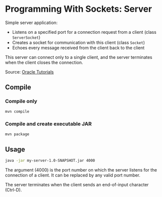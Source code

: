 # Programming With Sockets: Server

Simple server application:

- Listens on a specified port for a connection request from a client (class `ServerSocket`)
- Creates a socket for communication with this client (class `Socket`)
- Echoes every message received from the client back to the client

This server can connect only to a single client, and the server terminates when the client closes the connection.

Source: [Oracle Tutorials](https://docs.oracle.com/javase/tutorial/networking/sockets/readingWriting.html)

## Compile

### Compile only

~~~bash
mvn compile
~~~

### Compile and create executable JAR

~~~bash
mvn package
~~~

## Usage

~~~bash
java -jar my-server-1.0-SNAPSHOT.jar 4000
~~~

The argument (4000) is the port number on which the server listens for the connection of a client. It can be replaced by any valid port number.

The server terminates when the client sends an end-of-input character (Ctrl-D).
